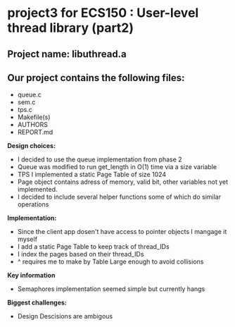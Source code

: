 # project3 for ECS150 : User-level thread library (part2)

## Project name: libuthread.a

## Our project contains the following files:
* queue.c
* sem.c
* tps.c
* Makefile(s)
* AUTHORS
* REPORT.md

**Design choices:**
* I decided to use the queue implementation from phase 2 
* Queue was modified to run get_length in O(1) time via a size variable
* TPS I implemented a static Page Table of size 1024
* Page object contains adress of memory, valid bit, other variables not yet implemented.
* I decided to include several helper functions some of which do similar operations

**Implementation:**
* Since the client app dosen't have access to pointer objects I mangage it myself
* I add a static Page Table to keep track of thread_IDs
* I index the pages based on their thread_IDs
* ^ requires me to make by Table Large enough to avoid collisions

**Key information**
* Semaphores implementation seemed simple but currently hangs

**Biggest challenges:**
* Design Descisions are ambigous 
